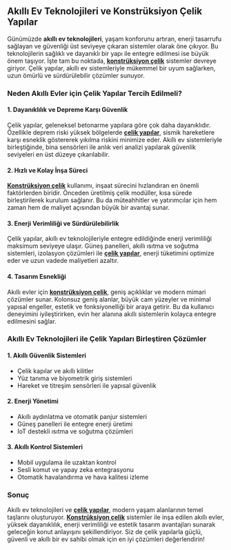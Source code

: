 ## Akıllı Ev Teknolojileri ve Konstrüksiyon Çelik Yapılar

Günümüzde **akıllı ev teknolojileri**, yaşam konforunu artıran, enerji tasarrufu sağlayan ve güvenliği üst seviyeye çıkaran sistemler olarak öne çıkıyor. Bu teknolojilerin sağlıklı ve dayanıklı bir yapı ile entegre edilmesi ise büyük önem taşıyor. İşte tam bu noktada, **[konstrüksiyon çelik](https://dinkymetal.com)** sistemler devreye giriyor. Çelik yapılar, akıllı ev sistemleriyle mükemmel bir uyum sağlarken, uzun ömürlü ve sürdürülebilir çözümler sunuyor.

### Neden Akıllı Evler için Çelik Yapılar Tercih Edilmeli?

#### 1. **Dayanıklılık ve Depreme Karşı Güvenlik**

Çelik yapılar, geleneksel betonarme yapılara göre çok daha dayanıklıdır. Özellikle deprem riski yüksek bölgelerde **[çelik yapılar](https://dinkymetal.com)**, sismik hareketlere karşı esneklik göstererek yıkılma riskini minimize eder. Akıllı ev sistemleriyle birleştiğinde, bina sensörleri ile anlık veri analizi yapılarak güvenlik seviyeleri en üst düzeye çıkarılabilir.

#### 2. **Hızlı ve Kolay İnşa Süreci**

**[Konstrüksiyon çelik](https://dinkymetal.com)** kullanımı, inşaat sürecini hızlandıran en önemli faktörlerden biridir. Önceden üretilmiş çelik modüller, kısa sürede birleştirilerek kurulum sağlanır. Bu da müteahhitler ve yatırımcılar için hem zaman hem de maliyet açısından büyük bir avantaj sunar.

#### 3. **Enerji Verimliliği ve Sürdürülebilirlik**

Çelik yapılar, akıllı ev teknolojileriyle entegre edildiğinde enerji verimliliği maksimum seviyeye ulaşır. Güneş panelleri, akıllı ısıtma ve soğutma sistemleri, izolasyon çözümleri ile **[çelik yapılar](https://dinkymetal.com)**, enerji tüketimini optimize eder ve uzun vadede maliyetleri azaltır.

#### 4. **Tasarım Esnekliği**

Akıllı evler için **[konstrüksiyon çelik](https://dinkymetal.com)**, geniş açıklıklar ve modern mimari çözümler sunar. Kolonsuz geniş alanlar, büyük cam yüzeyler ve minimal yapısal engeller, estetik ve fonksiyonelliği bir araya getirir. Bu da kullanıcı deneyimini iyileştirirken, evin her alanına akıllı sistemlerin kolayca entegre edilmesini sağlar.

### Akıllı Ev Teknolojileri ile Çelik Yapıları Birleştiren Çözümler

#### 1. **Akıllı Güvenlik Sistemleri**

- Çelik kapılar ve akıllı kilitler  
- Yüz tanıma ve biyometrik giriş sistemleri  
- Hareket ve titreşim sensörleri ile yapısal güvenlik  

#### 2. **Enerji Yönetimi**

- Akıllı aydınlatma ve otomatik panjur sistemleri  
- Güneş panelleri ile entegre enerji üretimi  
- IoT destekli ısıtma ve soğutma çözümleri  

#### 3. **Akıllı Kontrol Sistemleri**

- Mobil uygulama ile uzaktan kontrol  
- Sesli komut ve yapay zeka entegrasyonu  
- Otomatik havalandırma ve hava kalitesi izleme  

### Sonuç

Akıllı ev teknolojileri ve **[çelik yapılar](https://dinkymetal.com)**, modern yaşam alanlarının temel taşlarını oluşturuyor. **[Konstrüksiyon çelik](https://dinkymetal.com)** sistemler ile inşa edilen akıllı evler, yüksek dayanıklılık, enerji verimliliği ve estetik tasarım avantajları sunarak geleceğin konut anlayışını şekillendiriyor. Siz de çelik yapılarla güçlü, güvenli ve akıllı bir ev sahibi olmak için en iyi çözümleri değerlendirin!


